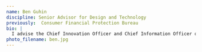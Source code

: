 ```yaml
---
name: Ben Guhin
discipline: Senior Advisor for Design and Technology
previously:  Consumer Financial Protection Bureau
bio: |
  I advise the Chief Innovation Officer and Chief Information Officer on how to start a program to bring more designers, developers, and innovation leaders into city government. Previously, I served as a Senior Fellow for UX Design at the Consumer Financial Protection Bureau, and as an interaction designer for education, retail, and entertainment clients including Kaplan, Lowes, and HBO GO.
photo_filename: ben.jpg
---
```

